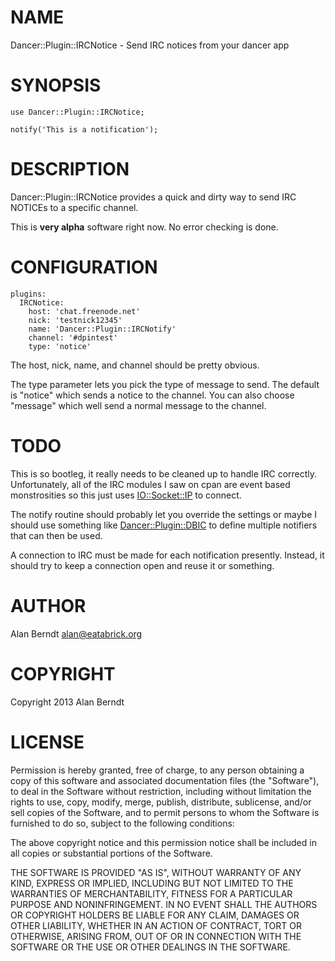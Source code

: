 # NAME

Dancer::Plugin::IRCNotice - Send IRC notices from your dancer app

# SYNOPSIS

    use Dancer::Plugin::IRCNotice;

    notify('This is a notification');

# DESCRIPTION

Dancer::Plugin::IRCNotice provides a quick and dirty way to send IRC NOTICEs to
a specific channel.

This is **very alpha** software right now.  No error checking is done.

# CONFIGURATION

    plugins:
      IRCNotice:
        host: 'chat.freenode.net'
        nick: 'testnick12345'
        name: 'Dancer::Plugin::IRCNotify'
        channel: '#dpintest'
        type: 'notice'

The host, nick, name, and channel should be pretty obvious.

The type parameter lets you pick the type of message to send.  The default is
"notice" which sends a notice to the channel.  You can also choose "message"
which well send a normal message to the channel.

# TODO

This is so bootleg, it really needs to be cleaned up to handle IRC correctly.
Unfortunately, all of the IRC modules I saw on cpan are event based
monstrosities so this just uses [IO::Socket::IP](https://metacpan.org/pod/IO::Socket::IP) to connect.

The notify routine should probably let you override the settings or maybe I
should use something like [Dancer::Plugin::DBIC](https://metacpan.org/pod/Dancer::Plugin::DBIC) to define multiple notifiers
that can then be used.

A connection to IRC must be made for each notification presently.  Instead, it
should try to keep a connection open and reuse it or something.

# AUTHOR

Alan Berndt <alan@eatabrick.org>

# COPYRIGHT

Copyright 2013 Alan Berndt

# LICENSE

Permission is hereby granted, free of charge, to any person obtaining a copy of
this software and associated documentation files (the "Software"), to deal in
the Software without restriction, including without limitation the rights to
use, copy, modify, merge, publish, distribute, sublicense, and/or sell copies
of the Software, and to permit persons to whom the Software is furnished to do
so, subject to the following conditions:

The above copyright notice and this permission notice shall be included in all
copies or substantial portions of the Software.

THE SOFTWARE IS PROVIDED "AS IS", WITHOUT WARRANTY OF ANY KIND, EXPRESS OR
IMPLIED, INCLUDING BUT NOT LIMITED TO THE WARRANTIES OF MERCHANTABILITY,
FITNESS FOR A PARTICULAR PURPOSE AND NONINFRINGEMENT. IN NO EVENT SHALL THE
AUTHORS OR COPYRIGHT HOLDERS BE LIABLE FOR ANY CLAIM, DAMAGES OR OTHER
LIABILITY, WHETHER IN AN ACTION OF CONTRACT, TORT OR OTHERWISE, ARISING FROM,
OUT OF OR IN CONNECTION WITH THE SOFTWARE OR THE USE OR OTHER DEALINGS IN THE
SOFTWARE.
